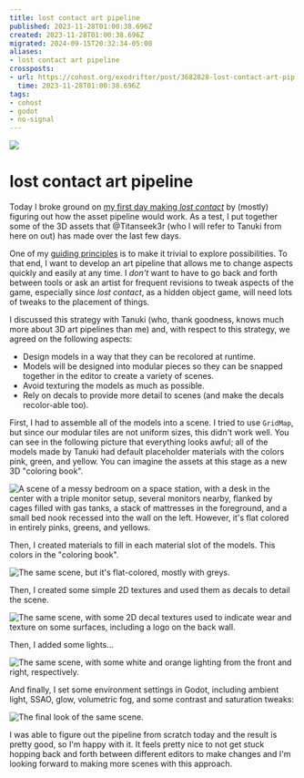 ```yaml
---
title: lost contact art pipeline
published: 2023-11-28T01:00:38.696Z
created: 2023-11-28T01:00:38.696Z
migrated: 2024-09-15T20:32:34-05:00
aliases:
- lost contact art pipeline
crossposts:
- url: https://cohost.org/exodrifter/post/3682828-lost-contact-art-pip
  time: 2023-11-28T01:00:38.696Z
tags:
- cohost
- godot
- no-signal
---
```


![](20231128010038-scene.png)

# lost contact art pipeline

Today I broke ground on [my first day making _lost contact_](../vods/20231127150831.md) by (mostly) figuring out how the asset pipeline would work. As a test, I put together some of the 3D assets that @Titanseek3r (who I will refer to Tanuki from here on out) has made over the last few days.

One of my [guiding principles](20231014020640.md) is to make it trivial to explore possibilities. To that end, I want to develop an art pipeline that allows me to change aspects quickly and easily at any time. I _don't_ want to have to go back and forth between tools or ask an artist for frequent revisions to tweak aspects of the game, especially since _lost contact_, as a hidden object game, will need lots of tweaks to the placement of things.

I discussed this strategy with Tanuki (who, thank goodness, knows much more about 3D art pipelines than me) and, with respect to this strategy, we agreed on the following aspects:

- Design models in a way that they can be recolored at runtime.
- Models will be designed into modular pieces so they can be snapped together in the editor to create a variety of scenes.
- Avoid texturing the models as much as possible.
- Rely on decals to provide more detail to scenes (and make the decals recolor-able too).

First, I had to assemble all of the models into a scene. I tried to use `GridMap`, but since our modular tiles are not uniform sizes, this didn't work well. You can see in the following picture that everything looks awful; all of the models made by Tanuki had default placeholder materials with the colors pink, green, and yellow. You can imagine the assets at this stage as a new 3D "coloring book".

![A scene of a messy bedroom on a space station, with a desk in the center with a triple monitor setup, several monitors nearby, flanked by cages filled with gas tanks, a stack of mattresses in the foreground, and a small bed nook recessed into the wall on the left. However, it's flat colored in entirely pinks, greens, and yellows.](20231128010038-import.png)

Then, I created materials to fill in each material slot of the models. This colors in the "coloring book".

![The same scene, but it's flat-colored, mostly with greys.](20231128010038-color.png)

Then, I created some simple 2D textures and used them as decals to detail the scene.

![The same scene, with some 2D decal textures used to indicate wear and texture on some surfaces, including a logo on the back wall.](20231128010038-decal.png)

Then, I added some lights...

![The same scene, with some white and orange lighting from the front and right, respectively.](20231128010038-light.png)

And finally, I set some environment settings in Godot, including ambient light, SSAO, glow, volumetric fog, and some contrast and saturation tweaks:

![The final look of the same scene.](20231128010038-scene.png)

I was able to figure out the pipeline from scratch today and the result is pretty good, so I'm happy with it. It feels pretty nice to not get stuck hopping back and forth between different editors to make changes and I'm looking forward to making more scenes with this approach.
